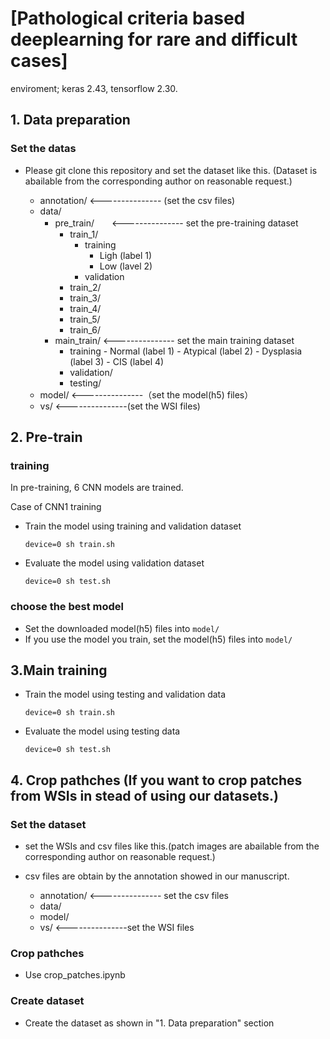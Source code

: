 # [Pathological criteria based deeplearning for rare and difficult cases]


enviroment; keras 2.43, tensorflow 2.30. 

## 1. Data preparation
### Set the datas
- Please git clone this repository and set the dataset like this.
  (Dataset is abailable from the corresponding author on reasonable request.)
     
    - annotation/  <--------------- (set the csv files)
    - data/
        - pre_train/　　<--------------- set the pre-training dataset
            - train_1/
                - training
                    - Ligh (label 1)
                    - Low (lavel 2)
                - validation
            - train_2/
            - train_3/
            - train_4/
            - train_5/
            - train_6/
        - main_train/  <--------------- set the main training dataset
            - training
                    - Normal (label 1)
                    - Atypical (label 2)
                    - Dysplasia (label 3)
                    - CIS (label 4)
            - validation/
            - testing/
    - model/  <---------------（set the model(h5) files）
    - vs/  <---------------(set the WSI files)

## 2. Pre-train
### training
In pre-training, 6 CNN models are trained. 

Case of CNN1 training
- Train the model using training and validation dataset
    ```
    device=0 sh train.sh
    ```
- Evaluate the model using validation dataset
    ```
    device=0 sh test.sh
    ```
### choose the best model
- Set the downloaded model(h5) files  into ```model/```
- If you use the model you train, set the model(h5) files  into ```model/```


## 3.Main training
- Train the model using testing and validation data 
    ```
    device=0 sh train.sh
    ```
- Evaluate the model using testing data
    ```
    device=0 sh test.sh
    ```

## 4. Crop pathches (If you want to crop patches from WSIs in stead of using our datasets.)
### Set the dataset
- set the WSIs and csv files like this.(patch images are abailable from the corresponding author on reasonable request.)
- csv files are obtain by the annotation showed in our manuscript.
     
    - annotation/  <--------------- set the csv files
    - data/
    - model/
    - vs/  <---------------set the WSI files
    
### Crop pathches
- Use crop_patches.ipynb

### Create dataset
- Create the dataset as shown in "1. Data preparation" section
